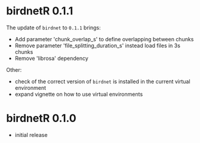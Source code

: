 
# birdnetR 0.1.1

The update of `birdnet` to `0.1.1` brings: <br>
- Add parameter 'chunk_overlap_s' to define overlapping between chunks <br>
- Remove parameter 'file_splitting_duration_s' instead load files in 3s chunks <br>
- Remove 'librosa' dependency<br>

Other: <br>
- check of the correct version of `birdnet` is installed in the current virtual environment <br>
- expand vignette on how to use virtual environments <br>


# birdnetR 0.1.0
  
- initial release
